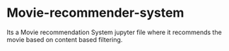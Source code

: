 # Movie-recommender-system
Its a Movie recommendation System jupyter file where it recommends the movie based on content based filtering.
